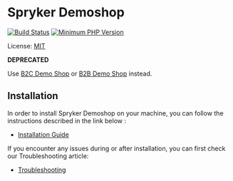 # Spryker Demoshop
[![Build Status](https://api.travis-ci.org/spryker/demoshop.svg?branch=master)](https://travis-ci.org/spryker/demoshop)
[![Minimum PHP Version](https://img.shields.io/badge/php-%3E%3D%207.1-8892BF.svg)](https://php.net/)

License: [MIT](LICENSE)


**DEPRECATED** 

Use [B2C Demo Shop](https://github.com/spryker-shop/b2c-demo-shop) or [B2B Demo Shop](https://github.com/spryker-shop/b2b-demo-shop) instead.


## Installation
In order to install Spryker Demoshop on your machine, you can follow the instructions described in the link below :

* [Installation Guide](https://academy.spryker.com/getting_started/installation_guide.html)


If you encounter any issues during or after installation, you can first check our Troubleshooting article:

* [Troubleshooting](https://academy.spryker.com/getting_started/troubleshooting.html)
